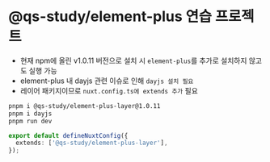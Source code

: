 # @qs-study/element-plus 연습 프로젝트

- 현재 npm에 올린 v1.0.11 버전으로 설치 시 `element-plus`를 추가로 설치하지 않고도 실행 가능
- element-plus 내 dayjs 관련 이슈로 인해 `dayjs 설치 필요`
- 레이어 패키지이므로 `nuxt.config.ts에 extends 추가` 필요

```bash
pnpm i @qs-study/element-plus-layer@1.0.11
pnpm i dayjs
pnpm run dev
```

```typescript
export default defineNuxtConfig({
  extends: ['@qs-study/element-plus-layer'],
});
```
